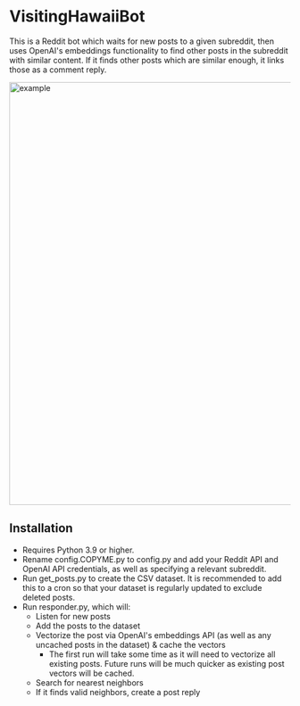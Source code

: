 # VisitingHawaiiBot

This is a Reddit bot which waits for new posts to a given subreddit, then uses OpenAI's embeddings functionality to find other posts in the subreddit with similar content.  If it finds other posts which are similar enough, it links those as a comment reply.

<img width="758" alt="example" src="https://user-images.githubusercontent.com/189682/226755308-b0f54d7a-c993-4cbf-98d4-f35d19b299e0.png">

## Installation
* Requires Python 3.9 or higher.
* Rename config.COPYME.py to config.py and add your Reddit API and OpenAI API credentials, as well as specifying a relevant subreddit.
* Run get_posts.py to create the CSV dataset. It is recommended to add this to a cron so that your dataset is regularly updated to exclude deleted posts.
* Run responder.py, which will:
  * Listen for new posts
  * Add the posts to the dataset
  * Vectorize the post via OpenAI's embeddings API (as well as any uncached posts in the dataset) & cache the vectors
    *  The first run will take some time as it will need to vectorize all existing posts.  Future runs will be much quicker as existing post vectors will be cached.
  * Search for nearest neighbors
  * If it finds valid neighbors, create a post reply
